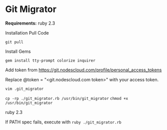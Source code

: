 # Git Migrator

**Requirements:**
ruby 2.3

Installation
Pull Code

`git pull`

Install Gems

`gem install tty-prompt colorize inquirer`

Add token from https://git.nodescloud.com/profile/personal_access_tokens

Replace @token = "<git.nodescloud.com token>" with your access token.

`vim .git_migrator`

`cp -rp ./git_migrator.rb /usr/bin/git_migrator`
`chmod +x /usr/bin/git_migrator`

ruby 2.3

If PATH spec fails, execute with `ruby ./git_migrator.rb`
